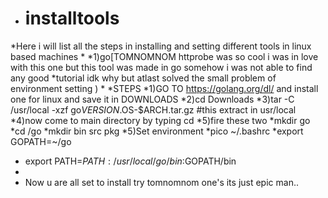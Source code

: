 * # installtools
*Here i will list all the steps in installing and setting different tools in linux based machines
*
*1)go[TOMNOMNOM httprobe was so cool i was in love with this one but this tool was made in go somehow i was not able to find any good *tutorial idk why but atlast solved the small problem of environment setting )
*
*STEPS
*1)GO TO https://golang.org/dl/ and install one for linux and save it in DOWNLOADS
*2)cd Downloads
*3)tar -C /usr/local -xzf go$VERSION.$OS-$ARCH.tar.gz #this extract in usr/local
*4)now come to main directory by typing cd
*5)fire these two
*mkdir go
*cd /go
*mkdir bin src pkg
*5)Set environment
*pico ~/.bashrc
*export GOPATH=~/go
* export PATH=$PATH:/usr/local/go/bin:$GOPATH/bin
*
* Now u are all set to install try tomnomnom one's its just epic man..
